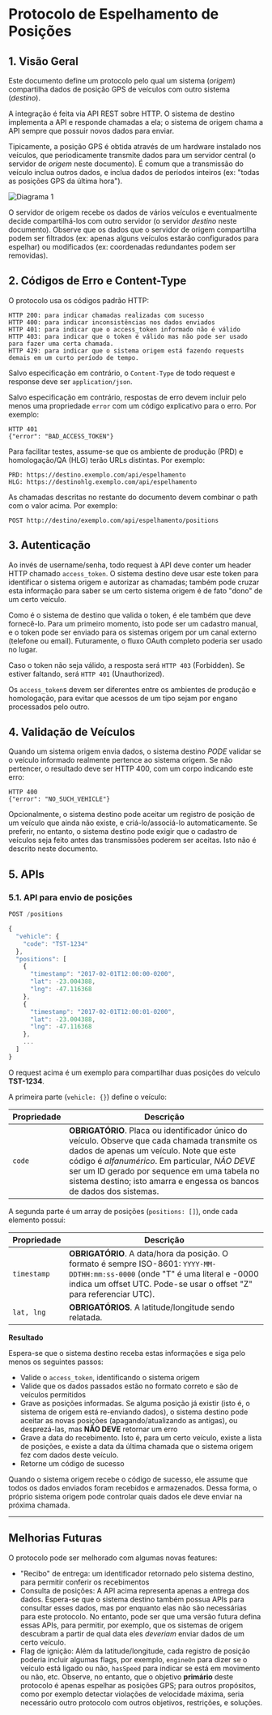 # Protocolo de Espelhamento de Posições

## 1. Visão Geral
Este documento define um protocolo pelo qual um sistema (*origem*) compartilha dados de posição GPS de veículos com outro sistema (*destino*).

A integração é feita via API REST sobre HTTP. O sistema de destino implementa a API e responde chamadas a ela; o sistema de origem chama a API sempre que possuir novos dados para enviar.

Tipicamente, a posição GPS é obtida através de um hardware instalado nos veículos, que periodicamente transmite dados para um servidor central (o servidor de *origem* neste documento). É comum que a transmissão do veículo inclua outros dados, e inclua dados de períodos inteiros (ex: "todas as posições GPS da última hora").

![Diagrama 1](https://github.com/oderon/espelhamento/raw/master/img/protocolo-espelhamento.png "Diagrama 1")

O servidor de origem recebe os dados de vários veículos e eventualmente decide compartilhá-los com outro servidor (o servidor *destino* neste documento). Observe que os dados que o servidor de origem compartilha podem ser filtrados (ex: apenas alguns veículos estarão configurados para espelhar) ou modificados (ex: coordenadas redundantes podem ser removidas).

## 2. Códigos de Erro e Content-Type
O protocolo usa os códigos padrão HTTP:

    HTTP 200: para indicar chamadas realizadas com sucesso
    HTTP 400: para indicar inconsistências nos dados enviados
    HTTP 401: para indicar que o access_token informado não é válido
    HTTP 403: para indicar que o token é válido mas não pode ser usado para fazer uma certa chamada.
    HTTP 429: para indicar que o sistema origem está fazendo requests demais em um curto período de tempo.

Salvo especificação em contrário, o `Content-Type` de todo request e response deve ser `application/json`.

Salvo especificação em contrário, respostas de erro devem incluir pelo menos uma propriedade `error` com um código explicativo para o erro. Por exemplo:

    HTTP 401
    {"error": "BAD_ACCESS_TOKEN"}

Para facilitar testes, assume-se que os ambiente de produção (PRD) e homologação/QA (HLG) terão URLs distintas. Por exemplo:

    PRD: https://destino.exemplo.com/api/espelhamento
    HLG: https://destinohlg.exemplo.com/api/espelhamento

As chamadas descritas no restante do documento devem combinar o path com o valor acima. Por exemplo:

    POST http://destino/exemplo.com/api/espelhamento/positions

## 3. Autenticação
Ao invés de username/senha, todo request à API deve conter um header HTTP chamado `access_token`. O sistema destino deve usar este token para identificar o sistema origem e autorizar as chamadas; também pode cruzar esta informação para saber se um certo sistema origem é de fato "dono" de um certo veículo.

Como é o sistema de destino que valida o token, é ele também que deve fornecê-lo. Para um primeiro momento, isto pode ser um cadastro manual, e o token pode ser enviado para os sistemas origem por um canal externo (telefone ou email). Futuramente, o fluxo OAuth completo poderia ser usado no lugar.

Caso o token não seja válido, a resposta será `HTTP 403` (Forbidden). Se estiver faltando, será `HTTP 401` (Unauthorized).

Os `access_token`s devem ser diferentes entre os ambientes de produção e homologação, para evitar que acessos de um tipo sejam por engano processados pelo outro.

## 4. Validação de Veículos
Quando um sistema origem envia dados, o sistema destino *PODE* validar se o veículo informado realmente pertence ao sistema origem. Se não pertencer, o resultado deve ser HTTP 400, com um corpo indicando este erro:

    HTTP 400
    {"error": "NO_SUCH_VEHICLE"}

Opcionalmente, o sistema destino pode aceitar um registro de posição de um veículo que ainda não existe, e criá-lo/associá-lo automaticamente. Se preferir, no entanto, o sistema destino pode exigir que o cadastro de veículos seja feito antes das transmissões poderem ser aceitas. Isto não é descrito neste documento.
  
## 5. APIs

### 5.1. API para envio de posições
```javascript
POST /positions

{
  "vehicle": {
    "code": "TST-1234"
  },
  "positions": [
    {
      "timestamp": "2017-02-01T12:00:00-0200",
      "lat": -23.004388,
      "lng": -47.116368
    },
    {
      "timestamp": "2017-02-01T12:00:01-0200",
      "lat": -23.004388, 
      "lng": -47.116368
    },
    ...
  ]
}
```

O request acima é um exemplo para compartilhar duas posições do veículo **TST-1234**.

A primeira parte (`vehicle: {}`) define o veículo:

Propriedade | Descrição
----------- | ---------
`code`      | **OBRIGATÓRIO**. Placa ou identificador único do veículo. Observe que cada chamada transmite os dados de apenas um veículo. Note que este código é *alfanumérico*. Em particular, *NÃO DEVE* ser um ID gerado por sequence em uma tabela no sistema destino; isto amarra e engessa os bancos de dados dos sistemas.

A segunda parte é um array de posições (`positions: []`), onde cada elemento possui:

Propriedade | Descrição
----------- | -------------
`timestamp` | **OBRIGATÓRIO**. A data/hora da posição. O formato é sempre ISO-8601: `YYYY-MM-DDTHH:mm:ss-0000` (onde "T" é uma literal e -0000 indica um offset UTC. Pode-se usar o offset "Z" para referenciar UTC).
 `lat, lng` | **OBRIGATÓRIOS**. A latitude/longitude sendo relatada.

**Resultado**

Espera-se que o sistema destino receba estas informações e siga pelo menos os seguintes passos:

* Valide o `access_token`, identificando o sistema origem
* Valide que os dados passados estão no formato correto e são de veículos permitidos
* Grave as posições informadas. Se alguma posição já existir (isto é, o sistema de origem está re-enviando dados), o sistema destino pode aceitar as novas posições (apagando/atualizando as antigas), ou desprezá-las, mas **NÃO DEVE** retornar um erro
* Grave a data do recebimento. Isto é, para um certo veículo, existe a lista de posições, e existe a data da última chamada que o sistema origem fez com dados deste veículo. 
* Retorne um código de sucesso

Quando o sistema origem recebe o código de sucesso, ele assume que todos os dados enviados foram recebidos e armazenados. Dessa forma, o próprio sistema origem pode controlar quais dados ele deve enviar na próxima chamada.

***

## Melhorias Futuras
O protocolo pode ser melhorado com algumas novas features:

* "Recibo" de entrega: um identificador retornado pelo sistema destino, para permitir conferir os recebimentos
* Consulta de posições: A API acima representa apenas a entrega dos dados. Espera-se que o sistema destino também possua APIs para consultar esses dados, mas por enquanto elas não são necessárias para este protocolo. No entanto, pode ser que uma versão futura defina essas APIs, para permitir, por exemplo, que os sistemas de origem descubram a partir de qual data eles *deveriam* enviar dados de um certo veículo.
* Flag de ignição: Além da latitude/longitude, cada registro de posição poderia incluir algumas flags, por exemplo, `engineOn` para dizer se o veículo está ligado ou não, `hasSpeed` para indicar se está em movimento ou não, etc. Observe, no entanto, que o objetivo **primário** deste protocolo é apenas espelhar as posições GPS; para outros propósitos, como por exemplo detectar violações de velocidade máxima, seria necessário outro protocolo com outros objetivos, restrições, e soluções.
